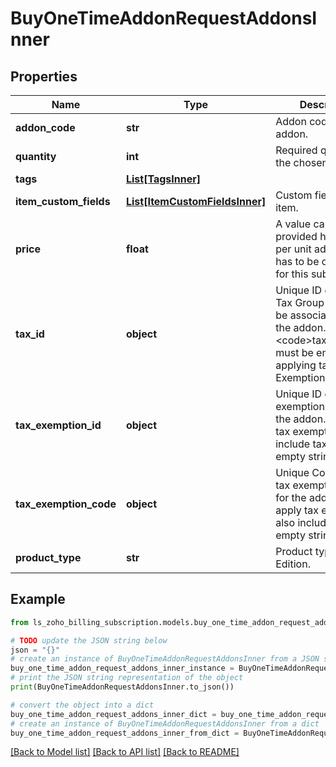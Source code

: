 # BuyOneTimeAddonRequestAddonsInner


## Properties

Name | Type | Description | Notes
------------ | ------------- | ------------- | -------------
**addon_code** | **str** | Addon code of the addon. | 
**quantity** | **int** | Required quantity of the chosen addon. | [optional] 
**tags** | [**List[TagsInner]**](TagsInner.md) |  | [optional] 
**item_custom_fields** | [**List[ItemCustomFieldsInner]**](ItemCustomFieldsInner.md) | Custom fields for a item. | [optional] 
**price** | **float** | A value can be provided here if the per unit addon price has to be overridden for this subscription. | [optional] 
**tax_id** | **object** | Unique ID of Tax or Tax Group that must be associated with the addon. &lt;code&gt;tax_id&lt;/code&gt; must be empty for applying tax Exemption. | 
**tax_exemption_id** | **object** | Unique ID of the tax exemption applied for the addon. To apply tax exemption also include tax_id as empty string. | [optional] 
**tax_exemption_code** | **object** | Unique Code of the tax exemption applied for the addon. To apply tax exemption also include tax_id as empty string. | [optional] 
**product_type** | **str** | Product type for UK Edition. | [optional] 

## Example

```python
from ls_zoho_billing_subscription.models.buy_one_time_addon_request_addons_inner import BuyOneTimeAddonRequestAddonsInner

# TODO update the JSON string below
json = "{}"
# create an instance of BuyOneTimeAddonRequestAddonsInner from a JSON string
buy_one_time_addon_request_addons_inner_instance = BuyOneTimeAddonRequestAddonsInner.from_json(json)
# print the JSON string representation of the object
print(BuyOneTimeAddonRequestAddonsInner.to_json())

# convert the object into a dict
buy_one_time_addon_request_addons_inner_dict = buy_one_time_addon_request_addons_inner_instance.to_dict()
# create an instance of BuyOneTimeAddonRequestAddonsInner from a dict
buy_one_time_addon_request_addons_inner_from_dict = BuyOneTimeAddonRequestAddonsInner.from_dict(buy_one_time_addon_request_addons_inner_dict)
```
[[Back to Model list]](../README.md#documentation-for-models) [[Back to API list]](../README.md#documentation-for-api-endpoints) [[Back to README]](../README.md)


